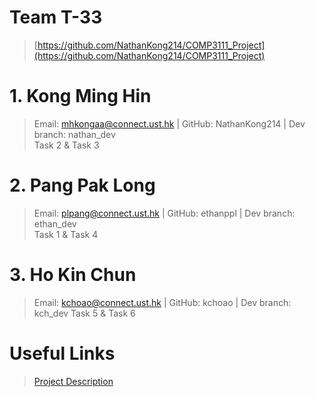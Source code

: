 # Team T-33

> [https://github.com/NathanKong214/COMP3111_Project](https://github.com/NathanKong214/COMP3111_Project)

# 1. Kong Ming Hin
> Email: mhkongaa@connect.ust.hk | GitHub: NathanKong214 | Dev branch: nathan_dev  
> Task 2 & Task 3

# 2. Pang Pak Long
> Email: plpang@connect.ust.hk | GitHub: ethanppl | Dev branch: ethan_dev  
> Task 1 & Task 4

#  3. Ho Kin Chun
> Email: kchoao@connect.ust.hk | GitHub: kchoao | Dev branch:  kch_dev
> Task 5 & Task 6

# Useful Links

> [Project Description](https://course.cse.ust.hk/comp3111/Project/comp3111_project_s2020.pdfa)
